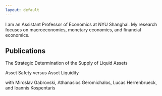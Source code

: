 ```yaml
---
layout: default
---
```


I am an Assistant Professor of Economics at NYU Shanghai. My research focuses on macroeconomics, monetary economics, and financial economics. 

## Publications

The Strategic Determination of the Supply of Liquid Assets

Asset Safety versus Asset Liquidity

with Miroslav Gabrovski, Athanasios Geromichalos, Lucas Herrenbrueck, and Ioannis Kospentaris
